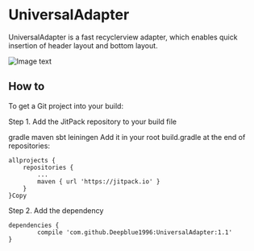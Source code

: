 # UniversalAdapter
UniversalAdapter is a fast recyclerview adapter, which enables quick insertion of header layout and bottom layout.

![Image text](https://raw.githubusercontent.com/Deepblue1996/UniversalAdapter/master/20180203163000.jpg)

## How to

To get a Git project into your build:

Step 1. Add the JitPack repository to your build file

gradle
maven
sbt
leiningen
Add it in your root build.gradle at the end of repositories:

	allprojects {
		repositories {
			...
			maven { url 'https://jitpack.io' }
		}
	}Copy
Step 2. Add the dependency

	dependencies {
	        compile 'com.github.Deepblue1996:UniversalAdapter:1.1'
	}

